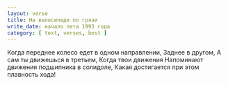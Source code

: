 ```yaml
---
layout: verse
title: На велосипеде по грязи
write_date: начало лета 1993 года
category: [ text, verses, best ]
---
```

Когда переднее колесо едет в одном направлении,
Заднее в другом,
А сам ты движешься в третьем,
Когда твои движения
Напоминают движения подшипника в солидоле,
Какая достигается при этом плавность хода!

